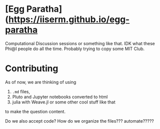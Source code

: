 # [Egg Paratha](https://iiserm.github.io/egg-paratha
Computational Discussion sessions or something like that.
IDK what these Phi@I people do all the time.
Probably trying to copy some MIT Club.

# Contributing

As of now, we are thinking of using

1. `.md` files, 
2. Pluto and Jupyter notebooks converted to html
3. julia with Weave.jl or some other cool stuff like that

to make the question content.

Do we also accept code? How do we organize the files??? automate?????
